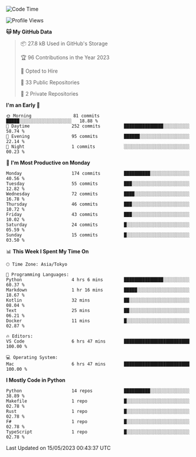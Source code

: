 <!--START_SECTION:waka-->
![Code Time](http://img.shields.io/badge/Code%20Time-666%20hrs%2047%20mins-blue)

![Profile Views](http://img.shields.io/badge/Profile%20Views-0-blue)

**🐱 My GitHub Data** 

> 📦 27.8 kB Used in GitHub's Storage 
 > 
> 🏆 96 Contributions in the Year 2023
 > 
> 💼 Opted to Hire
 > 
> 📜 33 Public Repositories 
 > 
> 🔑 2 Private Repositories 
 > 
**I'm an Early 🐤** 

```text
🌞 Morning                81 commits          █████░░░░░░░░░░░░░░░░░░░░   18.88 % 
🌆 Daytime                252 commits         ███████████████░░░░░░░░░░   58.74 % 
🌃 Evening                95 commits          ██████░░░░░░░░░░░░░░░░░░░   22.14 % 
🌙 Night                  1 commits           ░░░░░░░░░░░░░░░░░░░░░░░░░   00.23 % 
```
📅 **I'm Most Productive on Monday** 

```text
Monday                   174 commits         ██████████░░░░░░░░░░░░░░░   40.56 % 
Tuesday                  55 commits          ███░░░░░░░░░░░░░░░░░░░░░░   12.82 % 
Wednesday                72 commits          ████░░░░░░░░░░░░░░░░░░░░░   16.78 % 
Thursday                 46 commits          ███░░░░░░░░░░░░░░░░░░░░░░   10.72 % 
Friday                   43 commits          ███░░░░░░░░░░░░░░░░░░░░░░   10.02 % 
Saturday                 24 commits          █░░░░░░░░░░░░░░░░░░░░░░░░   05.59 % 
Sunday                   15 commits          █░░░░░░░░░░░░░░░░░░░░░░░░   03.50 % 
```


📊 **This Week I Spent My Time On** 

```text
🕑︎ Time Zone: Asia/Tokyo

💬 Programming Languages: 
Python                   4 hrs 6 mins        ███████████████░░░░░░░░░░   60.37 % 
Markdown                 1 hr 16 mins        █████░░░░░░░░░░░░░░░░░░░░   18.67 % 
Kotlin                   32 mins             ██░░░░░░░░░░░░░░░░░░░░░░░   08.04 % 
Text                     25 mins             ██░░░░░░░░░░░░░░░░░░░░░░░   06.21 % 
Docker                   11 mins             █░░░░░░░░░░░░░░░░░░░░░░░░   02.87 % 

🔥 Editors: 
VS Code                  6 hrs 47 mins       █████████████████████████   100.00 % 

💻 Operating System: 
Mac                      6 hrs 47 mins       █████████████████████████   100.00 % 
```

**I Mostly Code in Python** 

```text
Python                   14 repos            ██████████░░░░░░░░░░░░░░░   38.89 % 
Makefile                 1 repo              █░░░░░░░░░░░░░░░░░░░░░░░░   02.78 % 
Rust                     1 repo              █░░░░░░░░░░░░░░░░░░░░░░░░   02.78 % 
F#                       1 repo              █░░░░░░░░░░░░░░░░░░░░░░░░   02.78 % 
TypeScript               1 repo              █░░░░░░░░░░░░░░░░░░░░░░░░   02.78 % 
```




 Last Updated on 15/05/2023 00:43:37 UTC
<!--END_SECTION:waka-->
